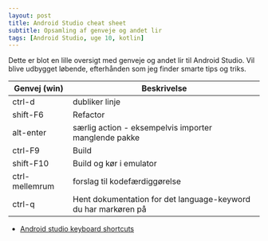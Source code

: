 ```yaml
---
layout: post
title: Android Studio cheat sheet
subtitle: Opsamling af genveje og andet lir
tags: [Android Studio, uge 10, kotlin]
---
```


Dette er blot en lille oversigt med genveje og andet lir til Android Studio. Vil blive udbygget løbende, efterhånden som jeg finder smarte tips og triks.

| Genvej (win) | Beskrivelse |
|---|---|
| ctrl-d | dubliker linje |
| shift-F6 | Refactor |
| alt-enter | særlig action - eksempelvis importer manglende pakke |
| ctrl-F9 | Build |
| shift-F10 | Build og kør i emulator |
| ctrl-mellemrum | forslag til kodefærdiggørelse |
| ctrl-q | Hent dokumentation for det language-keyword du har markøren på |


- [Android studio keyboard shortcuts](https://developer.android.com/studio/intro/keyboard-shortcuts)
